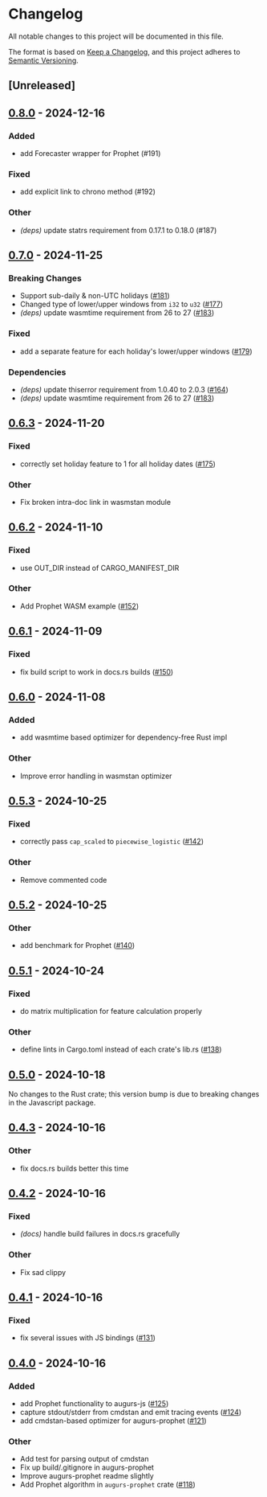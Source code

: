 # Changelog

All notable changes to this project will be documented in this file.

The format is based on [Keep a Changelog](https://keepachangelog.com/en/1.0.0/),
and this project adheres to [Semantic Versioning](https://semver.org/spec/v2.0.0.html).

## [Unreleased]

## [0.8.0](https://github.com/grafana/augurs/compare/augurs-prophet-v0.7.0...augurs-prophet-v0.8.0) - 2024-12-16

### Added

- add Forecaster wrapper for Prophet (#191)

### Fixed

- add explicit link to chrono method (#192)

### Other

- *(deps)* update statrs requirement from 0.17.1 to 0.18.0 (#187)

## [0.7.0](https://github.com/grafana/augurs/compare/augurs-prophet-v0.6.3...augurs-prophet-v0.7.0) - 2024-11-25

### Breaking Changes

- Support sub-daily & non-UTC holidays ([#181](https://github.com/grafana/augurs/pull/181))
- Changed type of lower/upper windows from `i32` to `u32` ([#177](https://github.com/grafana/augurs/pull/177))
- *(deps)* update wasmtime requirement from 26 to 27 ([#183](https://github.com/grafana/augurs/pull/183))

### Fixed

- add a separate feature for each holiday's lower/upper windows ([#179](https://github.com/grafana/augurs/pull/179))

### Dependencies

- *(deps)* update thiserror requirement from 1.0.40 to 2.0.3 ([#164](https://github.com/grafana/augurs/pull/164))
- *(deps)* update wasmtime requirement from 26 to 27 ([#183](https://github.com/grafana/augurs/pull/183))

## [0.6.3](https://github.com/grafana/augurs/compare/augurs-prophet-v0.6.2...augurs-prophet-v0.6.3) - 2024-11-20

### Fixed

- correctly set holiday feature to 1 for all holiday dates ([#175](https://github.com/grafana/augurs/pull/175))

### Other

- Fix broken intra-doc link in wasmstan module

## [0.6.2](https://github.com/grafana/augurs/compare/augurs-prophet-v0.6.1...augurs-prophet-v0.6.2) - 2024-11-10

### Fixed

- use OUT_DIR instead of CARGO_MANIFEST_DIR

### Other

- Add Prophet WASM example ([#152](https://github.com/grafana/augurs/pull/152))

## [0.6.1](https://github.com/grafana/augurs/compare/augurs-prophet-v0.6.0...augurs-prophet-v0.6.1) - 2024-11-09

### Fixed

- fix build script to work in docs.rs builds ([#150](https://github.com/grafana/augurs/pull/150))

## [0.6.0](https://github.com/grafana/augurs/compare/augurs-prophet-v0.5.4...augurs-prophet-v0.6.0) - 2024-11-08

### Added

- add wasmtime based optimizer for dependency-free Rust impl

### Other

- Improve error handling in wasmstan optimizer

## [0.5.3](https://github.com/grafana/augurs/compare/augurs-prophet-v0.5.2...augurs-prophet-v0.5.3) - 2024-10-25

### Fixed

- correctly pass `cap_scaled` to `piecewise_logistic` ([#142](https://github.com/grafana/augurs/pull/142))

### Other

- Remove commented code

## [0.5.2](https://github.com/grafana/augurs/compare/augurs-prophet-v0.5.1...augurs-prophet-v0.5.2) - 2024-10-25

### Other

- add benchmark for Prophet ([#140](https://github.com/grafana/augurs/pull/140))

## [0.5.1](https://github.com/grafana/augurs/compare/augurs-prophet-v0.5.0...augurs-prophet-v0.5.1) - 2024-10-24

### Fixed

- do matrix multiplication for feature calculation properly

### Other

- define lints in Cargo.toml instead of each crate's lib.rs ([#138](https://github.com/grafana/augurs/pull/138))

## [0.5.0](https://github.com/grafana/augurs/compare/augurs-prophet-v0.5.0...augurs-prophet-v0.4.3) - 2024-10-18

No changes to the Rust crate; this version bump is due to breaking changes in the
Javascript package.

## [0.4.3](https://github.com/grafana/augurs/compare/augurs-prophet-v0.4.2...augurs-prophet-v0.4.3) - 2024-10-16

### Other

- fix docs.rs builds better this time

## [0.4.2](https://github.com/grafana/augurs/compare/augurs-prophet-v0.4.1...augurs-prophet-v0.4.2) - 2024-10-16

### Fixed

- *(docs)* handle build failures in docs.rs gracefully

### Other

- Fix sad clippy

## [0.4.1](https://github.com/grafana/augurs/compare/augurs-prophet-v0.4.0...augurs-prophet-v0.4.1) - 2024-10-16

### Fixed

- fix several issues with JS bindings ([#131](https://github.com/grafana/augurs/pull/131))

## [0.4.0](https://github.com/grafana/augurs/compare/augurs-prophet-v0.3.1...augurs-prophet-v0.4.0) - 2024-10-16

### Added

- add Prophet functionality to augurs-js ([#125](https://github.com/grafana/augurs/pull/125))
- capture stdout/stderr from cmdstan and emit tracing events ([#124](https://github.com/grafana/augurs/pull/124))
- add cmdstan-based optimizer for augurs-prophet ([#121](https://github.com/grafana/augurs/pull/121))

### Other

- Add test for parsing output of cmdstan
- Fix up build/.gitignore in augurs-prophet
- Improve augurs-prophet readme slightly
- Add Prophet algorithm in `augurs-prophet` crate ([#118](https://github.com/grafana/augurs/pull/118))
